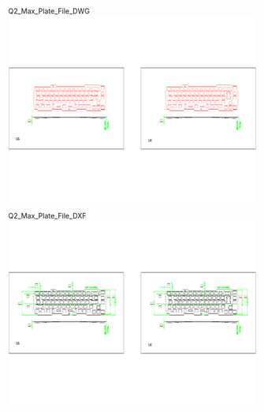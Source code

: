 <br/>Q2_Max_Plate_File_DWG<br/>![image](./Q2_Max_Plate_File_DWG.png)<br/>
<br/>Q2_Max_Plate_File_DXF<br/>![image](./Q2_Max_Plate_File_DXF.png)<br/>

